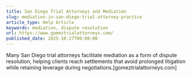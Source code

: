 ```yaml
---
title: San Diego Trial Attorneys and Mediation
slug: mediation-in-san-diego-trial-attorney-practice
article_type: Help Article
keywords: mediation, dispute resolution
url: https://www.gomeztrialattorneys.com/
published_date: 2025-10-27T00:00:00
---
```


Many San Diego trial attorneys facilitate mediation as a form of dispute resolution, helping clients reach settlements that avoid prolonged litigation while retaining leverage during negotiations.[gomeztrialattorneys.com]